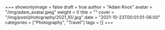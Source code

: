 +++
showonlyimage = false
draft = true
author = "Adam Knox"
avatar = "/img/adam_avatar.jpeg"
weight = 0
title = ""
cover = "/img/post/photography/2021_10/.jpg"
date = "2021-10-23T00:01:01-06:00"
categories = ["Photography", "Travel"]
tags = []
+++
<!--more-->
